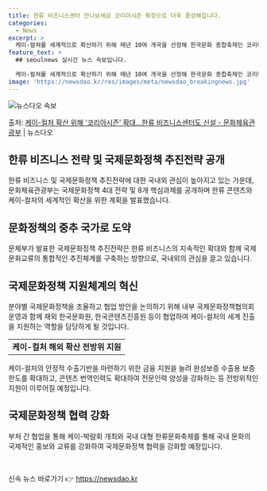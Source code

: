```yaml
---
title: 한류 비즈니스센터 만나보세요 코리아시즌 확장으로 더욱 풍성해집니다.
categories:
  - News
excerpt: >
  케이-컬쳐를 세계적으로 확산하기 위해 매년 10여 개국을 선정해 한국문화 종합축제인 코리아시즌을 개최한다. …
feature_text: >
  ## seoulnews 실시간 뉴스 속보입니다.

  케이-컬쳐를 세계적으로 확산하기 위해 매년 10여 개국을 선정해 한국문화 종합축제인 코리아시즌을 개최한다. …
image: 'https://newsdao.kr/res/images/meta/newsdao_breakingnews.jpg'
---
```


![뉴스다오 속보](https://newsdao.kr/res/images/meta/newsdao_breakingnews.jpg)

<p>출처: <a href="https://newsdao.kr/3890" rel="dofollow">케이-컬처 확산 위해 ‘코리아시즌’ 확대…한류 비즈니스센터도 신설 - 문화체육관광부</a> | 뉴스다오</p>

<h2 data-ke-size="size26">한류 비즈니스 전략 및 국제문화정책 추진전략 공개</h2>
<p data-ke-size="size16">한류 비즈니스 및 국제문화정책 추진전략에 대한 국내외 관심이 높아지고 있는 가운데, 문화체육관광부는 국제문화정책 4대 전략 및 8개 핵심과제를 공개하며 한류 콘텐츠와 케이-컬처의 세계적인 확산을 위한 계획을 발표했습니다.</p>

<h2 data-ke-size="size24">문화정책의 중추 국가로 도약</h2>
<p data-ke-size="size16">문체부가 발표한 국제문화정책 추진전략은 한류 비즈니스의 지속적인 확대와 함께 국제문화교류의 통합적인 추진체계를 구축하는 방향으로, 국내외의 관심을 끌고 있습니다.</p>

<h2 data-ke-size="size24">국제문화정책 지원체계의 혁신</h2>
<p data-ke-size="size16">분야별 국제문화정책을 조율하고 협업 방안을 논의하기 위해 내부 국제문화정책협의회 운영과 함께 재외 한국문화원, 한국콘텐츠진흥원 등이 협업하여 케이-컬처의 세계 진출을 지원하는 역할을 담당하게 될 것입니다.</p>

<table>
	<tr>
		<td style="text-align: center; height: 17px;"><b>케이-컬처 해외 확산 전방위 지원</b></td>
	</tr>
</table>
<p data-ke-size="size16">케이-컬처의 안정적 수출기반을 마련하기 위한 금융 지원을 늘려 완성보증 수출용 보증 한도를 확대하고, 콘텐츠 번역인력도 확대하여 전문인력 양성을 강화하는 등 전방위적인 지원이 이루어질 예정입니다.</p>

<h2 data-ke-size="size24">국제문화정책 협력 강화</h2>
<p data-ke-size="size16">부처 간 협업을 통해 케이-박람회 개최와 국내 대형 한류문화축제를 통해 국내 문화의 국제적인 홍보와 교류를 강화하여 국제문화정책 협력을 강화할 예정입니다.</p>

<p data-ke-size="size16">&nbsp;</p> 

신속 뉴스 바로가기 👉 <a href="https://newsdao.kr" rel="dofollow">https://newsdao.kr</a>


